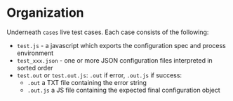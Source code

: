 # Organization

Underneath `cases` live test cases. Each case consists of the following:

* `test.js` - a javascript which exports the configuration spec and process environment
* `test_xxx.json` - one or more JSON configuration files interpreted in sorted order
* `test.out` or `test.out.js`: `.out` if error, `.out.js` if success:
  - `.out` a TXT file containing the error string
  - `.out.js` a JS file containing the expected final configuration object
